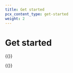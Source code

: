 ```yaml
---
title: Get started
pcx_content_type: get-started
weight: 2
---
```


# Get started

{{<render file="_api-using-api.md">}}

{{<directory-listing>}}